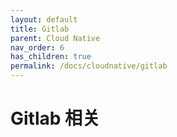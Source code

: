 ```yaml
---
layout: default
title: Gitlab
parent: Cloud Native
nav_order: 6
has_children: true
permalink: /docs/cloudnative/gitlab
---
```


# Gitlab 相关



